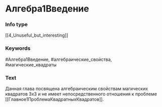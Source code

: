 # Алгебра1Введение
### Info type
[[4_Unuseful_but_interesting]]
### Keywords
#Алгебра1Введение, #алгебраические_свойства, #магические_квадраты
### Text
Данная глава посвящена алгебраическим свойствам магических квадратов 3x3 и не имеет непосредственного отношения к проблеме [[Главное1ПроблемаКвадратныхКвадратов]].